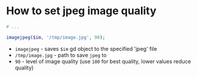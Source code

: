 # How to set jpeg image quality

```php
# ...

imagejpeg($im, '/tmp/image.jpg', 90);
```

- `imagejpeg` - saves `$im` gd object to the specified 'jpeg' file
- `/tmp/image.jpg` - path to save `jpeg` to
- `90` - level of image quality (use `100` for best quality, lower values reduce quality)


